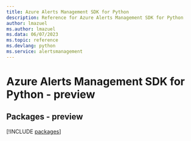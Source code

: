 ```yaml
---
title: Azure Alerts Management SDK for Python
description: Reference for Azure Alerts Management SDK for Python
author: lmazuel
ms.author: lmazuel
ms.data: 06/07/2023
ms.topic: reference
ms.devlang: python
ms.service: alertsmanagement
---
```

# Azure Alerts Management SDK for Python - preview
## Packages - preview
[!INCLUDE [packages](alerts-management-index.md)]